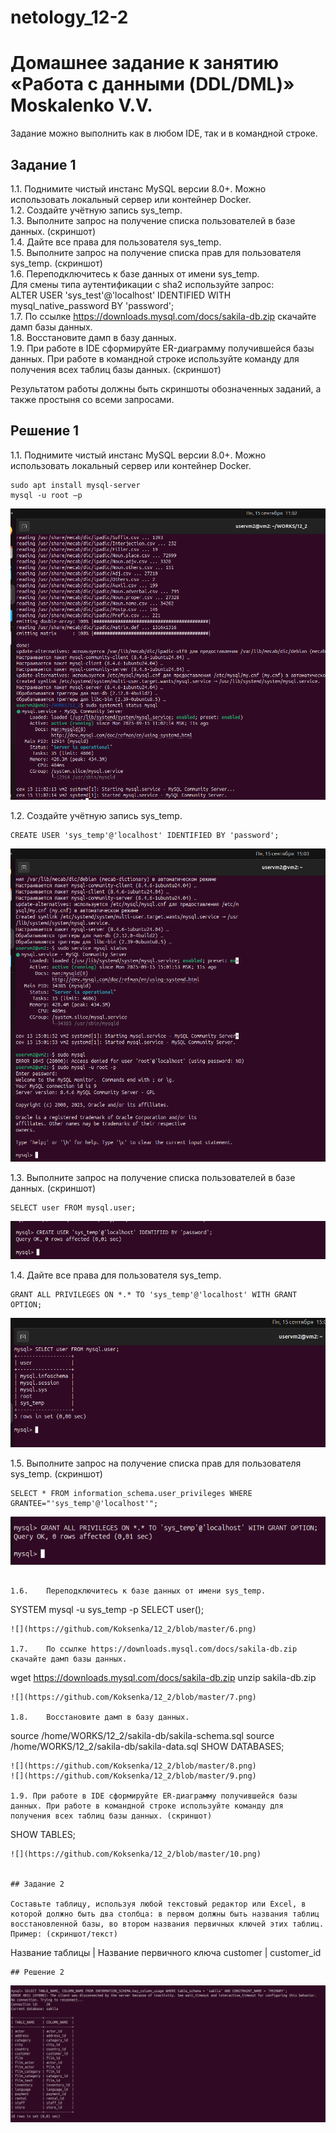 # netology_12-2
# Домашнее задание к занятию «Работа с данными (DDL/DML)» Moskalenko V.V.

Задание можно выполнить как в любом IDE, так и в командной строке.

## Задание 1

1.1. Поднимите чистый инстанс MySQL версии 8.0+. Можно использовать локальный сервер или контейнер Docker.  
1.2. Создайте учётную запись sys_temp.  
1.3. Выполните запрос на получение списка пользователей в базе данных. (скриншот)  
1.4. Дайте все права для пользователя sys_temp.  
1.5. Выполните запрос на получение списка прав для пользователя sys_temp. (скриншот)  
1.6. Переподключитесь к базе данных от имени sys_temp.  
Для смены типа аутентификации с sha2 используйте запрос:  
ALTER USER 'sys_test'@'localhost' IDENTIFIED WITH mysql_native_password BY 'password';  
1.7. По ссылке https://downloads.mysql.com/docs/sakila-db.zip скачайте дамп базы данных.  
1.8. Восстановите дамп в базу данных.  
1.9. При работе в IDE сформируйте ER-диаграмму получившейся базы данных. При работе в командной строке используйте команду для получения всех таблиц базы данных. (скриншот)

Результатом работы должны быть скриншоты обозначенных заданий, а также простыня со всеми запросами.

## Решение 1

1.1.	Поднимите чистый инстанс MySQL версии 8.0+. Можно использовать локальный сервер или контейнер Docker.
```
sudo apt install mysql-server
mysql -u root –p
```
![](https://github.com/Koksenka/12_2/blob/master/1.png)

1.2.	Создайте учётную запись sys_temp.
```
CREATE USER 'sys_temp'@'localhost' IDENTIFIED BY 'password';
```
![](https://github.com/Koksenka/12_2/blob/master/2.png)

1.3.	Выполните запрос на получение списка пользователей в базе данных. (скриншот)
```
SELECT user FROM mysql.user;
```
![](https://github.com/Koksenka/12_2/blob/master/3.png)

1.4.	Дайте все права для пользователя sys_temp.
```
GRANT ALL PRIVILEGES ON *.* TO 'sys_temp'@'localhost' WITH GRANT OPTION;
```
![](https://github.com/Koksenka/12_2/blob/master/4.png)

1.5.	Выполните запрос на получение списка прав для пользователя sys_temp. (скриншот)
```
SELECT * FROM information_schema.user_privileges WHERE GRANTEE="'sys_temp'@'localhost'";
```
![](https://github.com/Koksenka/12_2/blob/master/5.png)
```

1.6.	Переподключитесь к базе данных от имени sys_temp.
```
SYSTEM mysql -u sys_temp -p
SELECT user();
```
![](https://github.com/Koksenka/12_2/blob/master/6.png)
 
1.7.	По ссылке https://downloads.mysql.com/docs/sakila-db.zip скачайте дамп базы данных.
```
wget https://downloads.mysql.com/docs/sakila-db.zip
unzip sakila-db.zip
```
![](https://github.com/Koksenka/12_2/blob/master/7.png)

1.8.	Восстановите дамп в базу данных.
```
source /home/WORKS/12_2/sakila-db/sakila-schema.sql
source /home/WORKS/12_2/sakila-db/sakila-data.sql
SHOW DATABASES;
```
![](https://github.com/Koksenka/12_2/blob/master/8.png)
![](https://github.com/Koksenka/12_2/blob/master/9.png)
 
1.9. При работе в IDE сформируйте ER-диаграмму получившейся базы данных. При работе в командной строке используйте команду для получения всех таблиц базы данных. (скриншот)
```
SHOW TABLES;
```
![](https://github.com/Koksenka/12_2/blob/master/10.png)

 
## Задание 2

Составьте таблицу, используя любой текстовый редактор или Excel, в которой должно быть два столбца: в первом должны быть названия таблиц восстановленной базы, во втором названия первичных ключей этих таблиц.  
Пример: (скриншот/текст)  
```
Название таблицы | Название первичного ключа
customer         | customer_id
```
## Решение 2

```
![](https://github.com/Koksenka/12_2/blob/master/11.png)
